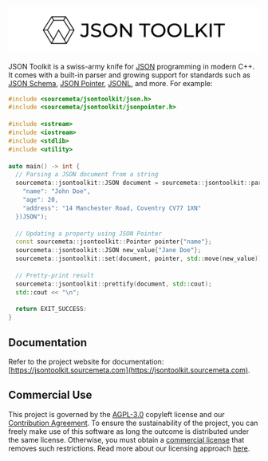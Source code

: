 ![JSON Toolkit](./assets/banner.png)

JSON Toolkit is a swiss-army knife for [JSON](https://www.json.org) programming
in modern C++. It comes with a built-in parser and growing support for
standards such as [JSON Schema](http://json-schema.org), [JSON
Pointer](https://www.rfc-editor.org/rfc/rfc6901),
[JSONL](https://jsonlines.org), and more. For example:

```cpp
#include <sourcemeta/jsontoolkit/json.h>
#include <sourcemeta/jsontoolkit/jsonpointer.h>

#include <sstream>
#include <iostream>
#include <stdlib>
#include <utility>

auto main() -> int {
  // Parsing a JSON document from a string
  sourcemeta::jsontoolkit::JSON document = sourcemeta::jsontoolkit::parse(R"JSON({
    "name": "John Doe",
    "age": 20,
    "address": "14 Manchester Road, Coventry CV77 1XN"
  })JSON");

  // Updating a property using JSON Pointer
  const sourcemeta::jsontoolkit::Pointer pointer{"name"};
  sourcemeta::jsontoolkit::JSON new_value{"Jane Doe"};
  sourcemeta::jsontoolkit::set(document, pointer, std::move(new_value));

  // Pretty-print result
  sourcemeta::jsontoolkit::prettify(document, std::cout);
  std::cout << "\n";

  return EXIT_SUCCESS:
}
```

Documentation
-------------

Refer to the project website for documentation:
[https://jsontoolkit.sourcemeta.com](https://jsontoolkit.sourcemeta.com).

Commercial Use
--------------

This project is governed by the [AGPL-3.0](./LICENSE) copyleft license and our
[Contribution Agreement](https://www.sourcemeta.com/contributing/). To ensure
the sustainability of the project, you can freely make use of this software as
long the outcome is distributed under the same license. Otherwise, you must
obtain a [commercial license](./LICENSE-COMMERCIAL) that removes such
restrictions. Read more about our licensing approach
[here](https://www.sourcemeta.com/licensing/).
